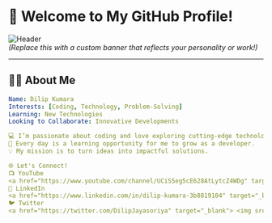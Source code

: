 # 🌟 Welcome to My GitHub Profile!

![Header](https://your-banner-image-url.com)  
*(Replace this with a custom banner that reflects your personality or work!)*

---

## 🙋‍♂️ About Me
```yaml
Name: Dilip Kumara
Interests: [Coding, Technology, Problem-Solving]
Learning: New Technologies
Looking to Collaborate: Innovative Developments

💻 I’m passionate about coding and love exploring cutting-edge technologies.
🌱 Every day is a learning opportunity for me to grow as a developer.
💡 My mission is to turn ideas into impactful solutions.

🌐 Let's Connect!
📺 YouTube
<a href="https://www.youtube.com/channel/UCiS5eg5cE628AtLytcZ4WDg" target="_blank"> <img src="https://img.shields.io/badge/YouTube-FF0000?style=for-the-badge&logo=youtube&logoColor=white" alt="YouTube"> </a>
💼 LinkedIn
<a href="https://www.linkedin.com/in/dilip-kumara-3b8819104" target="_blank"> <img src="https://img.shields.io/badge/LinkedIn-0A66C2?style=for-the-badge&logo=linkedin&logoColor=white" alt="LinkedIn"> </a>
🐦 Twitter
<a href="https://twitter.com/DilipJayasoriya" target="_blank"> <img src="https://img.shields.io/badge/Twitter-1DA1F2?style=for-the-badge&logo=twitter&logoColor=white" alt="Twitter"> </a>

